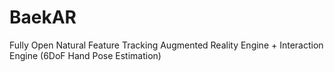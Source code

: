 BaekAR
======

Fully Open Natural Feature Tracking Augmented Reality Engine + Interaction Engine (6DoF Hand Pose Estimation) 